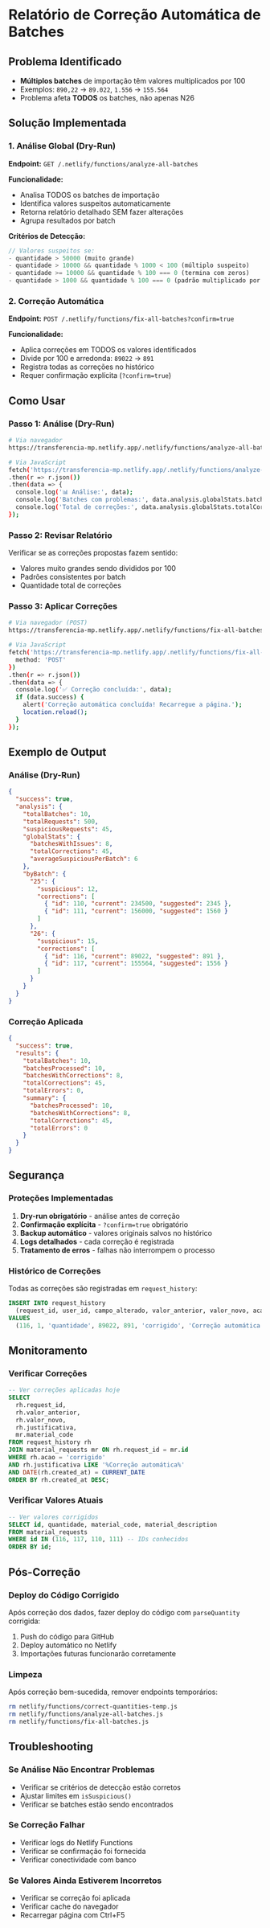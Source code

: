 # Relatório de Correção Automática de Batches

## Problema Identificado
- **Múltiplos batches** de importação têm valores multiplicados por 100
- Exemplos: `890,22` → `89.022`, `1.556` → `155.564`
- Problema afeta **TODOS** os batches, não apenas N26

## Solução Implementada

### 1. Análise Global (Dry-Run)
**Endpoint:** `GET /.netlify/functions/analyze-all-batches`

**Funcionalidade:**
- Analisa TODOS os batches de importação
- Identifica valores suspeitos automaticamente
- Retorna relatório detalhado SEM fazer alterações
- Agrupa resultados por batch

**Critérios de Detecção:**
```javascript
// Valores suspeitos se:
- quantidade > 50000 (muito grande)
- quantidade > 10000 && quantidade % 1000 < 100 (múltiplo suspeito)
- quantidade >= 10000 && quantidade % 100 === 0 (termina com zeros)
- quantidade > 1000 && quantidade % 100 === 0 (padrão multiplicado por 100)
```

### 2. Correção Automática
**Endpoint:** `POST /.netlify/functions/fix-all-batches?confirm=true`

**Funcionalidade:**
- Aplica correções em TODOS os valores identificados
- Divide por 100 e arredonda: `89022` → `891`
- Registra todas as correções no histórico
- Requer confirmação explícita (`?confirm=true`)

## Como Usar

### Passo 1: Análise (Dry-Run)
```bash
# Via navegador
https://transferencia-mp.netlify.app/.netlify/functions/analyze-all-batches

# Via JavaScript
fetch('https://transferencia-mp.netlify.app/.netlify/functions/analyze-all-batches')
.then(r => r.json())
.then(data => {
  console.log('📊 Análise:', data);
  console.log('Batches com problemas:', data.analysis.globalStats.batchesWithIssues);
  console.log('Total de correções:', data.analysis.globalStats.totalCorrections);
});
```

### Passo 2: Revisar Relatório
Verificar se as correções propostas fazem sentido:
- Valores muito grandes sendo divididos por 100
- Padrões consistentes por batch
- Quantidade total de correções

### Passo 3: Aplicar Correções
```bash
# Via navegador (POST)
https://transferencia-mp.netlify.app/.netlify/functions/fix-all-batches?confirm=true

# Via JavaScript
fetch('https://transferencia-mp.netlify.app/.netlify/functions/fix-all-batches?confirm=true', {
  method: 'POST'
})
.then(r => r.json())
.then(data => {
  console.log('✅ Correção concluída:', data);
  if (data.success) {
    alert('Correção automática concluída! Recarregue a página.');
    location.reload();
  }
});
```

## Exemplo de Output

### Análise (Dry-Run)
```json
{
  "success": true,
  "analysis": {
    "totalBatches": 10,
    "totalRequests": 500,
    "suspiciousRequests": 45,
    "globalStats": {
      "batchesWithIssues": 8,
      "totalCorrections": 45,
      "averageSuspiciousPerBatch": 6
    },
    "byBatch": {
      "25": {
        "suspicious": 12,
        "corrections": [
          { "id": 110, "current": 234500, "suggested": 2345 },
          { "id": 111, "current": 156000, "suggested": 1560 }
        ]
      },
      "26": {
        "suspicious": 15,
        "corrections": [
          { "id": 116, "current": 89022, "suggested": 891 },
          { "id": 117, "current": 155564, "suggested": 1556 }
        ]
      }
    }
  }
}
```

### Correção Aplicada
```json
{
  "success": true,
  "results": {
    "totalBatches": 10,
    "batchesProcessed": 10,
    "batchesWithCorrections": 8,
    "totalCorrections": 45,
    "totalErrors": 0,
    "summary": {
      "batchesProcessed": 10,
      "batchesWithCorrections": 8,
      "totalCorrections": 45,
      "totalErrors": 0
    }
  }
}
```

## Segurança

### Proteções Implementadas
1. **Dry-run obrigatório** - análise antes de correção
2. **Confirmação explícita** - `?confirm=true` obrigatório
3. **Backup automático** - valores originais salvos no histórico
4. **Logs detalhados** - cada correção é registrada
5. **Tratamento de erros** - falhas não interrompem o processo

### Histórico de Correções
Todas as correções são registradas em `request_history`:
```sql
INSERT INTO request_history 
  (request_id, user_id, campo_alterado, valor_anterior, valor_novo, acao, justificativa)
VALUES 
  (116, 1, 'quantidade', 89022, 891, 'corrigido', 'Correção automática: 89022 → 891 (÷100)')
```

## Monitoramento

### Verificar Correções
```sql
-- Ver correções aplicadas hoje
SELECT 
  rh.request_id,
  rh.valor_anterior,
  rh.valor_novo,
  rh.justificativa,
  mr.material_code
FROM request_history rh
JOIN material_requests mr ON rh.request_id = mr.id
WHERE rh.acao = 'corrigido'
AND rh.justificativa LIKE '%Correção automática%'
AND DATE(rh.created_at) = CURRENT_DATE
ORDER BY rh.created_at DESC;
```

### Verificar Valores Atuais
```sql
-- Ver valores corrigidos
SELECT id, quantidade, material_code, material_description
FROM material_requests 
WHERE id IN (116, 117, 110, 111) -- IDs conhecidos
ORDER BY id;
```

## Pós-Correção

### Deploy do Código Corrigido
Após correção dos dados, fazer deploy do código com `parseQuantity` corrigida:
1. Push do código para GitHub
2. Deploy automático no Netlify
3. Importações futuras funcionarão corretamente

### Limpeza
Após correção bem-sucedida, remover endpoints temporários:
```bash
rm netlify/functions/correct-quantities-temp.js
rm netlify/functions/analyze-all-batches.js
rm netlify/functions/fix-all-batches.js
```

## Troubleshooting

### Se Análise Não Encontrar Problemas
- Verificar se critérios de detecção estão corretos
- Ajustar limites em `isSuspicious()`
- Verificar se batches estão sendo encontrados

### Se Correção Falhar
- Verificar logs do Netlify Functions
- Verificar se confirmação foi fornecida
- Verificar conectividade com banco

### Se Valores Ainda Estiverem Incorretos
- Verificar se correção foi aplicada
- Verificar cache do navegador
- Recarregar página com Ctrl+F5
